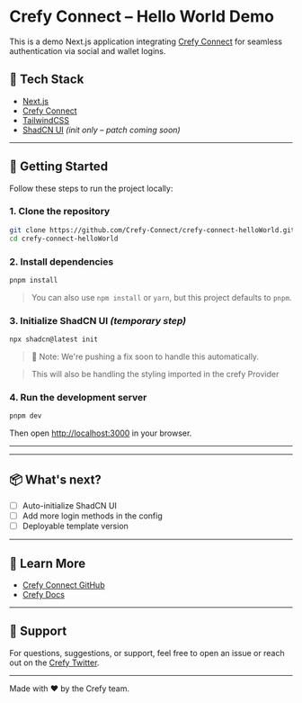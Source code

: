 
# Crefy Connect – Hello World Demo

This is a demo Next.js application integrating [Crefy Connect](https://github.com/Crefy-Connect/crefy-connect) for seamless authentication via social and wallet logins.

## 🔧 Tech Stack

- [Next.js](https://nextjs.org/)
- [Crefy Connect](https://github.com/Crefy-Connect/crefy-connect)
- [TailwindCSS](https://tailwindcss.com/)
- [ShadCN UI](https://ui.shadcn.dev/) *(init only – patch coming soon)*

---

## 🚀 Getting Started

Follow these steps to run the project locally:

### 1. Clone the repository

```bash
git clone https://github.com/Crefy-Connect/crefy-connect-helloWorld.git
cd crefy-connect-helloWorld
````

### 2. Install dependencies

```bash
pnpm install
```

> You can also use `npm install` or `yarn`, but this project defaults to `pnpm`.

### 3. Initialize ShadCN UI *(temporary step)*

```bash
npx shadcn@latest init
```

> 🔧 Note: We're pushing a fix soon to handle this automatically.

> This will also be handling the styling imported in the crefy Provider

### 4. Run the development server

```bash
pnpm dev
```

Then open [http://localhost:3000](http://localhost:3000) in your browser.

---

---

## 📦 What's next?

* [ ] Auto-initialize ShadCN UI
* [ ] Add more login methods in the config
* [ ] Deployable template version

---

## 🧠 Learn More

* [Crefy Connect GitHub](https://github.com/Crefy-Connect/crefy-connect)
* [Crefy Docs](https://docs.connect.crefy.xyz/)

---

## 💬 Support

For questions, suggestions, or support, feel free to open an issue or reach out on the [Crefy Twitter](https://x.com/Crefy_).

---

Made with ❤️ by the Crefy team.
